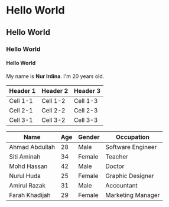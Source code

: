 # Hello World
## Hello World
### Hello World
#### Hello World

My name is **Nur Irdina**. I'm 20 years old.

| Header 1 | Header 2 | Header 3 |
| ---------|----------|----------|
| Cell 1-1  | Cell 1-2 | Cell 1-3 |
| Cell 2-1  | Cell 2-2 | Cell 2-3 |
| Cell 3-1  | Cell 3-2 | Cell 3-3 |


| Name            | Age | Gender | Occupation       |
| --------------- | --- | ------ | ---------------- |
| Ahmad Abdullah  | 28  | Male   | Software Engineer|
| Siti Aminah     | 34  | Female | Teacher          |
| Mohd Hassan     | 42  | Male   | Doctor           |
| Nurul Huda      | 25  | Female | Graphic Designer |
| Amirul Razak    | 31  | Male   | Accountant       |
| Farah Khadijah  | 29  | Female | Marketing Manager|


